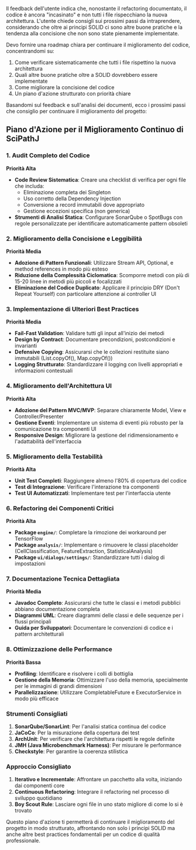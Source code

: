 Il feedback dell'utente indica che, nonostante il refactoring documentato, il codice è ancora "incasinato" e non tutti i file rispecchiano la nuova architettura. L'utente chiede consigli sui prossimi passi da intraprendere, considerando che oltre ai principi SOLID ci sono altre buone pratiche e la tendenza alla concisione che non sono state pienamente implementate.

Devo fornire una roadmap chiara per continuare il miglioramento del codice, concentrandomi su:
1. Come verificare sistematicamente che tutti i file rispettino la nuova architettura
2. Quali altre buone pratiche oltre a SOLID dovrebbero essere implementate
3. Come migliorare la concisione del codice
4. Un piano d'azione strutturato con priorità chiare

Basandomi sul feedback e sull'analisi dei documenti, ecco i prossimi passi che consiglio per continuare il miglioramento del progetto:

## Piano d'Azione per il Miglioramento Continuo di SciPathJ

### 1. Audit Completo del Codice

**Priorità Alta**
- **Code Review Sistematica**: Creare una checklist di verifica per ogni file che includa:
  - Eliminazione completa dei Singleton
  - Uso corretto della Dependency Injection
  - Conversione a record immutabili dove appropriato
  - Gestione eccezioni specifica (non generica)
- **Strumenti di Analisi Statica**: Configurare SonarQube o SpotBugs con regole personalizzate per identificare automaticamente pattern obsoleti

### 2. Miglioramento della Concisione e Leggibilità

**Priorità Media**
- **Adozione di Pattern Funzionali**: Utilizzare Stream API, Optional, e method references in modo più esteso
- **Riduzione della Complessità Ciclomatica**: Scomporre metodi con più di 15-20 linee in metodi più piccoli e focalizzati
- **Eliminazione del Codice Duplicato**: Applicare il principio DRY (Don't Repeat Yourself) con particolare attenzione ai controller UI

### 3. Implementazione di Ulteriori Best Practices

**Priorità Media**
- **Fail-Fast Validation**: Validare tutti gli input all'inizio dei metodi
- **Design by Contract**: Documentare precondizioni, postcondizioni e invarianti
- **Defensive Copying**: Assicurarsi che le collezioni restituite siano immutabili (List.copyOf(), Map.copyOf())
- **Logging Strutturato**: Standardizzare il logging con livelli appropriati e informazioni contestuali

### 4. Miglioramento dell'Architettura UI

**Priorità Alta**
- **Adozione del Pattern MVC/MVP**: Separare chiaramente Model, View e Controller/Presenter
- **Gestione Eventi**: Implementare un sistema di eventi più robusto per la comunicazione tra componenti UI
- **Responsive Design**: Migliorare la gestione del ridimensionamento e l'adattabilità dell'interfaccia

### 5. Miglioramento della Testabilità

**Priorità Alta**
- **Unit Test Completi**: Raggiungere almeno l'80% di copertura del codice
- **Test di Integrazione**: Verificare l'interazione tra componenti
- **Test UI Automatizzati**: Implementare test per l'interfaccia utente

### 6. Refactoring dei Componenti Critici

**Priorità Alta**
- **Package `engine/`**: Completare la rimozione dei workaround per TensorFlow
- **Package `analysis/`**: Implementare o rimuovere le classi placeholder (CellClassification, FeatureExtraction, StatisticalAnalysis)
- **Package `ui/dialogs/settings/`**: Standardizzare tutti i dialog di impostazioni

### 7. Documentazione Tecnica Dettagliata

**Priorità Media**
- **Javadoc Completo**: Assicurarsi che tutte le classi e i metodi pubblici abbiano documentazione completa
- **Diagrammi UML**: Creare diagrammi delle classi e delle sequenze per i flussi principali
- **Guida per Sviluppatori**: Documentare le convenzioni di codice e i pattern architetturali

### 8. Ottimizzazione delle Performance

**Priorità Bassa**
- **Profiling**: Identificare e risolvere i colli di bottiglia
- **Gestione della Memoria**: Ottimizzare l'uso della memoria, specialmente per le immagini di grandi dimensioni
- **Parallelizzazione**: Utilizzare CompletableFuture e ExecutorService in modo più efficace

### Strumenti Consigliati

1. **SonarQube/SonarLint**: Per l'analisi statica continua del codice
2. **JaCoCo**: Per la misurazione della copertura dei test
3. **ArchUnit**: Per verificare che l'architettura rispetti le regole definite
4. **JMH (Java Microbenchmark Harness)**: Per misurare le performance
5. **Checkstyle**: Per garantire la coerenza stilistica

### Approccio Consigliato

1. **Iterativo e Incrementale**: Affrontare un pacchetto alla volta, iniziando dai componenti core
2. **Continuous Refactoring**: Integrare il refactoring nel processo di sviluppo quotidiano
3. **Boy Scout Rule**: Lasciare ogni file in uno stato migliore di come lo si è trovato

Questo piano d'azione ti permetterà di continuare il miglioramento del progetto in modo strutturato, affrontando non solo i principi SOLID ma anche altre best practices fondamentali per un codice di qualità professionale.